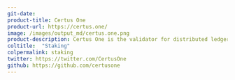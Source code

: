 ```yaml
---
git-date: 
product-title: Certus One
product-url: https://certus.one/
image: /images/output_md/certus.one.png
product-description: Certus One is the validator for distributed ledger technology (DLT) offering turnkey solutions for proof-of-stake blockchains.
coltitle:  "Staking"
colpermalink: staking
twitter: https://twitter.com/CertusOne
github: https://github.com/certusone
---
```

